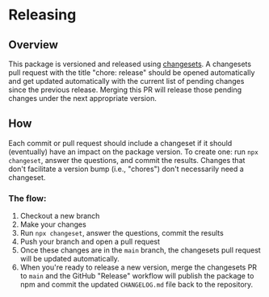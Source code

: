 # Releasing

## Overview

This package is versioned and released using [changesets](https://github.com/changesets/changesets).
A changesets pull request with the title "chore: release" should be opened automatically and get
updated automatically with the current list of pending changes since the previous release. Merging
this PR will release those pending changes under the next appropriate version.

## How

Each commit or pull request should include a changeset if it should (eventually) have an impact on
the package version. To create one: run `npx changeset`, answer the questions, and commit the
results. Changes that don't facilitate a version bump (i.e., "chores") don't necessarily need a
changeset.

### The flow:

1. Checkout a new branch
1. Make your changes
1. Run `npx changeset`, answer the questions, commit the results
1. Push your branch and open a pull request
1. Once these changes are in the `main` branch, the changesets pull request will be updated
   automatically.
1. When you're ready to release a new version, merge the changesets PR to `main` and the GitHub
   "Release" workflow will publish the package to npm and commit the updated `CHANGELOG.md` file
   back to the repository.
